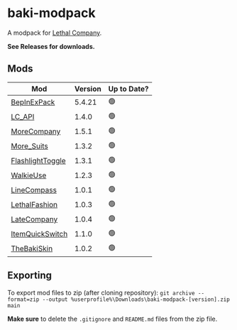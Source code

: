 # baki-modpack
A modpack for [Lethal Company](https://store.steampowered.com/app/1966720/Lethal_Company/).

**See Releases for downloads.**

<!--🔴 🟡 🟢-->

## Mods

| Mod | Version | Up to Date? |
|-|-|-|
| [BepInExPack](https://thunderstore.io/c/lethal-company/p/BepInEx/BepInExPack/) | 5.4.21 | 🟢 |
| [LC_API](https://thunderstore.io/c/lethal-company/p/2018/LC_API/) | 1.4.0 | 🟢 |
| [MoreCompany](https://thunderstore.io/c/lethal-company/p/notnotnotswipez/MoreCompany/) | 1.5.1 | 🟢 |
| [More_Suits](https://thunderstore.io/c/lethal-company/p/x753/More_Suits/) | 1.3.2 | 🟢 |
| [FlashlightToggle](https://thunderstore.io/c/lethal-company/p/Renegades/FlashlightToggle/) | 1.3.1 | 🟢 |
| [WalkieUse](https://thunderstore.io/c/lethal-company/p/Renegades/WalkieUse/) | 1.2.3 | 🟢 |
| [LineCompass](https://thunderstore.io/c/lethal-company/p/juniper/LineCompass/) | 1.0.1 | 🟢 |
| [LethalFashion](https://thunderstore.io/c/lethal-company/p/BatTeam/LethalFashion/) | 1.0.3 | 🟢 |
| [LateCompany](https://thunderstore.io/c/lethal-company/p/anormaltwig/LateCompany/) | 1.0.4 | 🟢 |
| [ItemQuickSwitch](https://thunderstore.io/c/lethal-company/p/vasanex/ItemQuickSwitch/) | 1.1.0 | 🟢 |
| [TheBakiSkin](https://thunderstore.io/c/lethal-company/p/bakivaki/TheBakiSkin/) | 1.0.2 | 🟢 |

## Exporting
To export mod files to zip (after cloning repository):
`git archive --format=zip --output %userprofile%\Downloads\baki-modpack-[version].zip main`

**Make sure** to delete the `.gitignore` and `README.md` files from the zip file.
